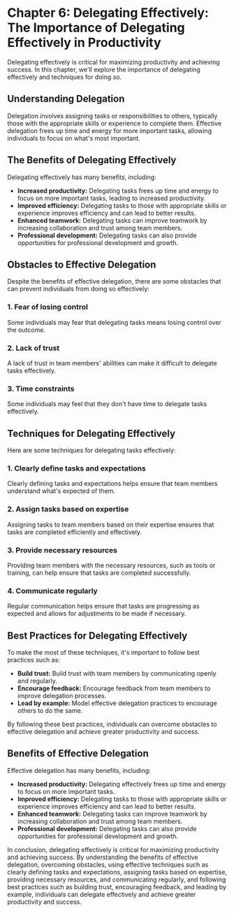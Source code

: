 Chapter 6: Delegating Effectively: The Importance of Delegating Effectively in Productivity
===========================================================================================

Delegating effectively is critical for maximizing productivity and achieving success. In this chapter, we'll explore the importance of delegating effectively and techniques for doing so.

Understanding Delegation
------------------------

Delegation involves assigning tasks or responsibilities to others, typically those with the appropriate skills or experience to complete them. Effective delegation frees up time and energy for more important tasks, allowing individuals to focus on what's most important.

The Benefits of Delegating Effectively
--------------------------------------

Delegating effectively has many benefits, including:

* **Increased productivity:** Delegating tasks frees up time and energy to focus on more important tasks, leading to increased productivity.
* **Improved efficiency:** Delegating tasks to those with appropriate skills or experience improves efficiency and can lead to better results.
* **Enhanced teamwork:** Delegating tasks can improve teamwork by increasing collaboration and trust among team members.
* **Professional development:** Delegating tasks can also provide opportunities for professional development and growth.

Obstacles to Effective Delegation
---------------------------------

Despite the benefits of effective delegation, there are some obstacles that can prevent individuals from doing so effectively:

### 1. Fear of losing control

Some individuals may fear that delegating tasks means losing control over the outcome.

### 2. Lack of trust

A lack of trust in team members' abilities can make it difficult to delegate tasks effectively.

### 3. Time constraints

Some individuals may feel that they don't have time to delegate tasks effectively.

Techniques for Delegating Effectively
-------------------------------------

Here are some techniques for delegating tasks effectively:

### 1. Clearly define tasks and expectations

Clearly defining tasks and expectations helps ensure that team members understand what's expected of them.

### 2. Assign tasks based on expertise

Assigning tasks to team members based on their expertise ensures that tasks are completed efficiently and effectively.

### 3. Provide necessary resources

Providing team members with the necessary resources, such as tools or training, can help ensure that tasks are completed successfully.

### 4. Communicate regularly

Regular communication helps ensure that tasks are progressing as expected and allows for adjustments to be made if necessary.

Best Practices for Delegating Effectively
-----------------------------------------

To make the most of these techniques, it's important to follow best practices such as:

* **Build trust:** Build trust with team members by communicating openly and regularly.
* **Encourage feedback:** Encourage feedback from team members to improve delegation processes.
* **Lead by example:** Model effective delegation practices to encourage others to do the same.

By following these best practices, individuals can overcome obstacles to effective delegation and achieve greater productivity and success.

Benefits of Effective Delegation
--------------------------------

Effective delegation has many benefits, including:

* **Increased productivity:** Delegating effectively frees up time and energy to focus on more important tasks.
* **Improved efficiency:** Delegating tasks to those with appropriate skills or experience improves efficiency and can lead to better results.
* **Enhanced teamwork:** Delegating tasks can improve teamwork by increasing collaboration and trust among team members.
* **Professional development:** Delegating tasks can also provide opportunities for professional development and growth.

In conclusion, delegating effectively is critical for maximizing productivity and achieving success. By understanding the benefits of effective delegation, overcoming obstacles, using effective techniques such as clearly defining tasks and expectations, assigning tasks based on expertise, providing necessary resources, and communicating regularly, and following best practices such as building trust, encouraging feedback, and leading by example, individuals can delegate effectively and achieve greater productivity and success.
